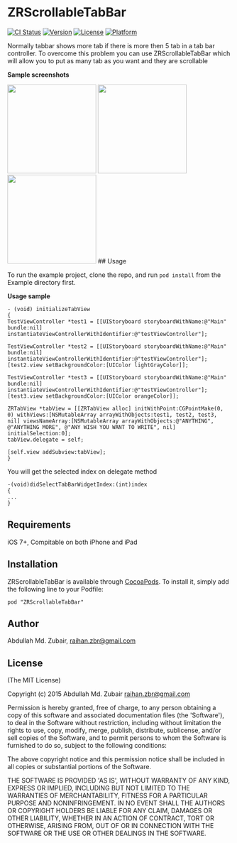# ZRScrollableTabBar

[![CI Status](http://img.shields.io/travis/raihan/ZRScrollableTabBar.svg?style=flat)](https://travis-ci.org/raihan/ZRScrollableTabBar)
[![Version](https://img.shields.io/cocoapods/v/ZRScrollableTabBar.svg?style=flat)](http://cocoadocs.org/docsets/ZRScrollableTabBar)
[![License](https://img.shields.io/cocoapods/l/ZRScrollableTabBar.svg?style=flat)](http://cocoadocs.org/docsets/ZRScrollableTabBar)
[![Platform](https://img.shields.io/cocoapods/p/ZRScrollableTabBar.svg?style=flat)](http://cocoadocs.org/docsets/ZRScrollableTabBar)

Normally tabbar shows more tab if there is more then 5 tab in a tab bar controller. To overcome this problem you can use ZRScrollableTabBar which will allow you to put as many tab as you want and they are scrollable

**Sample screenshots**

<img src="https://github.com/raihan/ZRScrollableTabBar/blob/master/Example/ZRScrollableTabBar/Screenshot1.png" width="200" />
<img src="https://github.com/raihan/ZRScrollableTabBar/blob/master/Example/ZRScrollableTabBar/Screenshot2.png" width="200" />
<img src="https://github.com/raihan/ZRScrollableTabBar/blob/master/Example/ZRScrollableTabBar/Screenshot3.png" width="200" />
## Usage

To run the example project, clone the repo, and run `pod install` from the Example directory first.

**Usage sample**

```
- (void) initializeTabView
{
TestViewController *test1 = [[UIStoryboard storyboardWithName:@"Main" bundle:nil] instantiateViewControllerWithIdentifier:@"testViewController"];

TestViewController *test2 = [[UIStoryboard storyboardWithName:@"Main" bundle:nil] instantiateViewControllerWithIdentifier:@"testViewController"];
[test2.view setBackgroundColor:[UIColor lightGrayColor]];

TestViewController *test3 = [[UIStoryboard storyboardWithName:@"Main" bundle:nil] instantiateViewControllerWithIdentifier:@"testViewController"];
[test3.view setBackgroundColor:[UIColor orangeColor]];

ZRTabView *tabView = [[ZRTabView alloc] initWithPoint:CGPointMake(0, 0) withViews:[NSMutableArray arrayWithObjects:test1, test2, test3, nil] viewsNameArray:[NSMutableArray arrayWithObjects:@"ANYTHING", @"ANYTHING MORE", @"ANY WISH YOU WANT TO WRITE", nil] initialSelection:0];
tabView.delegate = self;

[self.view addSubview:tabView];
}

```

You will get the selected index on delegate method

```
-(void)didSelectTabBarWidgetIndex:(int)index
{
...
}
````
## Requirements

iOS 7+, Compitable on both iPhone and iPad

## Installation

ZRScrollableTabBar is available through [CocoaPods](http://cocoapods.org). To install
it, simply add the following line to your Podfile:

    pod "ZRScrollableTabBar"

## Author

Abdullah Md. Zubair, raihan.zbr@gmail.com

## License
(The MIT License)

Copyright (c) 2015 Abdullah Md. Zubair <raihan.zbr@gmail.com>

Permission is hereby granted, free of charge, to any person obtaining a copy of this software and associated documentation files (the 'Software'), to deal in the Software without restriction, including without limitation the rights to use, copy, modify, merge, publish, distribute, sublicense, and/or sell copies of the Software, and to permit persons to whom the Software is furnished to do so, subject to the following conditions:

The above copyright notice and this permission notice shall be included in all copies or substantial portions of the Software.

THE SOFTWARE IS PROVIDED 'AS IS', WITHOUT WARRANTY OF ANY KIND, EXPRESS OR IMPLIED, INCLUDING BUT NOT LIMITED TO THE WARRANTIES OF MERCHANTABILITY, FITNESS FOR A PARTICULAR PURPOSE AND NONINFRINGEMENT. IN NO EVENT SHALL THE AUTHORS OR COPYRIGHT HOLDERS BE LIABLE FOR ANY CLAIM, DAMAGES OR OTHER LIABILITY, WHETHER IN AN ACTION OF CONTRACT, TORT OR OTHERWISE, ARISING FROM, OUT OF OR IN CONNECTION WITH THE SOFTWARE OR THE USE OR OTHER DEALINGS IN THE SOFTWARE.
